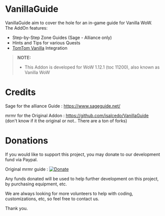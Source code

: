 VanillaGuide
============
VanillaGuide aim to cover the hole for an in-game guide for Vanilla WoW. The AddOn features:

* Step-by-Step Zone Guides (Sage - Alliance only)
* Hints and Tips for various Quests
* [TomTom Vanilla](https://github.com/cralor/TomTomVanilla) Integration

> **NOTE:**
>
> - This Addon is developed for WoW 1.12.1 (toc 11200), also known as Vanilla WoW 
>

Credits
=======
Sage for the alliance Guide : https://www.sageguide.net/

mrmr for the Original Addon : https://github.com/isalcedo/VanillaGuide (don't know if it the original or not.. There are a ton of forks)


Donations
=========
If you would like to support this project, you may donate to our development fund via Paypal.

Original mrmr guide :
[![Donate](https://www.paypalobjects.com/en_US/i/btn/btn_donate_LG.gif)](https://www.paypal.com/cgi-bin/webscr?cmd=_s-xclick&hosted_button_id=LSR84M2ZJEPJS)

Any funds donated will be used to help further development on this project, by purchasing equipment, etc.

We are always looking for more volunteers to help with coding, customizations, etc, so feel free to contact us.

Thank you.
